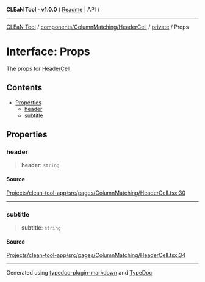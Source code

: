 **CLEaN Tool - v1.0.0** ( [Readme](../../../../../README.md) \| API )

***

[CLEaN Tool](../../../../../modules.md) / [components/ColumnMatching/HeaderCell](../../README.md) / [private](../README.md) / Props

# Interface: Props

The props for [HeaderCell](../../functions/HeaderCell.md).

## Contents

- [Properties](Props.md#properties)
  - [header](Props.md#header)
  - [subtitle](Props.md#subtitle)

## Properties

### header

> **header**: `string`

#### Source

[Projects/clean-tool-app/src/pages/ColumnMatching/HeaderCell.tsx:30](https://github.com/yuckyh/clean-tool-app/)

***

### subtitle

> **subtitle**: `string`

#### Source

[Projects/clean-tool-app/src/pages/ColumnMatching/HeaderCell.tsx:34](https://github.com/yuckyh/clean-tool-app/)

***

Generated using [typedoc-plugin-markdown](https://www.npmjs.com/package/typedoc-plugin-markdown) and [TypeDoc](https://typedoc.org/)
